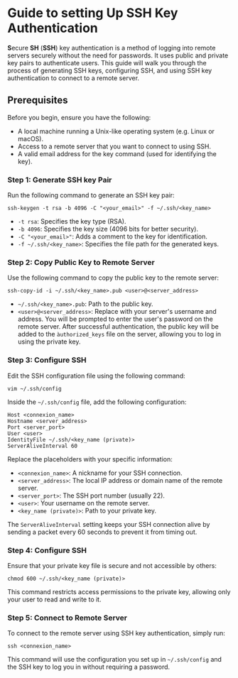 # Guide to setting Up SSH Key Authentication
**S**ecure **SH** (**SSH**) key authentication is a method of logging into remote servers securely
without the need for passwords. It uses public and private key pairs to authenticate users.
This guide will walk you through the process of generating SSH keys, configuring SSH, and
using SSH key authentication to connect to a remote server.

## Prerequisites
Before you begin, ensure you have the following:
- A local machine running a Unix-like operating system (e.g. Linux or macOS).
- Access to a remote server that you want to connect to using SSH.
- A valid email address for the key command (used for identifying the key).

### Step 1: Generate SSH key Pair
Run the following command to generate an SSH key pair:
```
ssh-keygen -t rsa -b 4096 -C "<your_email>" -f ~/.ssh/<key_name>
```

- `-t rsa`: Specifies the key type (RSA).
- `-b 4096`: Specifies the key size (4096 bits for better security).
- `-C "<your_email>"`: Adds a comment to the key for identification.
- `-f ~/.ssh/<key_name>`: Specifies the file path for the generated keys.

### Step 2: Copy Public Key to Remote Server
Use the following command to copy the public key to the remote server:
```
ssh-copy-id -i ~/.ssh/<key_name>.pub <user>@<server_address>
```

- `~/.ssh/<key_name>.pub`: Path to the public key.
- `<user>@<server_address>`: Replace with your server's username and address.
You will be prompted to enter the user's password on the remote server. After successful
authentication, the public key will be added to the `àuthorized_keys` file on the server,
allowing you to log in using the private key.

### Step 3: Configure SSH
Edit the SSH configuration file using the following command:
```
vim ~/.ssh/config
```
Inside the `~/.ssh/config` file, add the following configuration:
```
Host <connexion_name>
Hostname <server_address>
Port <server_port>
User <user>
IdentityFile ~/.ssh/<key_name (private)>
ServerAliveInterval 60
```
Replace the placeholders with your specific information:
- `<connexion_name>`: A nickname for your SSH connection.
- `<server_address>`: The local IP address or domain name of the remote server.
- `<server_port>`: The SSH port number (usually 22).
- `<user>`: Your username on the remote server.
- `<key_name (private)>`: Path to your private key.

The `ServerAliveInterval` setting keeps your SSH connection alive by sending a packet
every 60 seconds to prevent it from timing out.

### Step 4: Configure SSH
Ensure that your private key file is secure and not accessible by others:
```
chmod 600 ~/.ssh/<key_name (private)>
```
This command restricts access permissions to the private key, allowing only your user to 
read and write to it.

### Step 5: Connect to Remote Server
To connect to the remote server using SSH key authentication, simply run:
```
ssh <connexion_name>
```
This command will use the configuration you set up in `~/.ssh/config` and the SSH key to
log you in without requiring a password.


